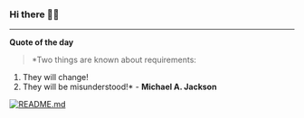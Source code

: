 ### Hi there 👋🏻


---

**Quote of the day**

> *Two things are known about requirements:
1. They will change!
2. They will be misunderstood!* - **Michael A. Jackson** 

[![README.md](https://github.com/marcolovazzano/marcolovazzano/actions/workflows/readme.yml/badge.svg)](https://github.com/marcolovazzano/marcolovazzano/actions/workflows/readme.yml)
